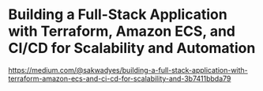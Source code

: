 # Building a Full-Stack Application with Terraform, Amazon ECS, and CI/CD for Scalability and Automation

https://medium.com/@sakwadyes/building-a-full-stack-application-with-terraform-amazon-ecs-and-ci-cd-for-scalability-and-3b7411bbda79

